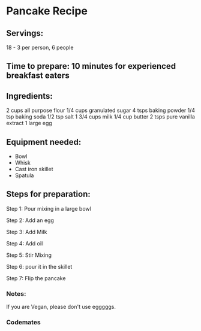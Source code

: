 # Pancake Recipe 

## Servings: 
18 - 3 per person, 6 people

## Time to prepare: 10 minutes for experienced breakfast eaters

## Ingredients: 
2 cups all purpose flour
1/4 cups granulated sugar
4 tsps baking powder
1/4 tsp baking soda
1/2 tsp salt
1 3/4 cups milk
1/4 cup butter
2 tsps pure vanilla extract
1 large egg


## Equipment needed:
- Bowl
- Whisk
- Cast iron skillet
- Spatula

## Steps for preparation:

Step 1: Pour mixing in a large bowl 

Step 2: Add an egg 

Step 3: Add Milk 

Step 4: Add oil 

Step 5: Stir Mixing 

Step 6: pour it in the skillet 

Step 7: Flip the pancake 

### Notes:
If you are Vegan, please don't use egggggs. 


### Codemates #
